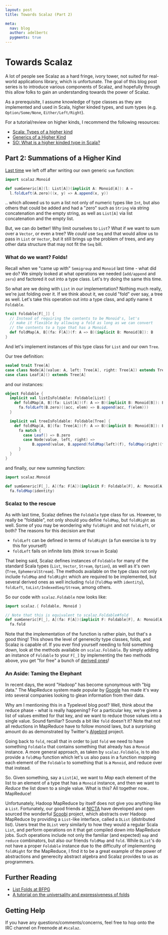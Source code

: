 ```yaml
---
layout: post
title: Towards Scalaz (Part 2)

meta:
  nav: blog
  author: adelbertc
  pygments: true
---
```


# Towards Scalaz

A lot of people see Scalaz as a hard fringe, ivory tower,
not suited for real-world applications library, which is
unfortunate. The goal of this blog post series is to introduce
various components of Scalaz, and hopefully through this
allow folks to gain an understanding towards the power of
Scalaz.

As a prerequisite, I assume knowledge of type classes as they
are implemented and used in Scala, higher kinded types,
and sum types (e.g. `Option/Some/None`, `Either/Left/Right`).

For a tutorial/review on higher kinds, I recommend the following resources:

* [Scala: Types of a higher kind](http://blogs.atlassian.com/2013/09/scala-types-of-a-higher-kind/)
* [Generics of a Higher Kind](http://adriaanm.github.io/files/higher.pdf)
* [SO: What is a higher kinded type in Scala?](http://stackoverflow.com/questions/6246719/what-is-a-higher-kinded-type-in-scala)

## Part 2: Summations of a Higher Kind

[Last time](http://typelevel.org/blog/2013/10/13/towards-scalaz-1.html) we
left off after writing our own generic `sum` function:

```scala
import scalaz.Monoid

def sumGeneric[A](l: List[A])(implicit A: Monoid[A]): A =
  l.foldLeft(A.zero)((x, y) => A.append(x, y))
```

.. which allowed us to sum a list not only of numeric types like
`Int`, but also others that could be added and had a "zero" such as
`String` via string concatenation and the empty string, as well as
`List[A]` via list concatenation and the empty list.

But, we can do better! Why limit ourselves to `List`? What if we want
to sum over a `Vector`, or even a tree? We *could* use `Seq` and that
would allow us to pass in `List` or `Vector`, but it still brings up
the problem of trees, and any other data structure that may not fit
the `Seq` bill.

### What do we want? Folds!
Recall when we "came up with" `Semigroup` and `Monoid` last time -
what did we do? We simply looked at what operations we needed
(`add/append` and `zero`) and factored it out into a type class.
Let's try doing the same this time.

So what are we doing with `List` in our implementation? Nothing much
really, we're just folding over it. If we think about it, we could
"fold" over say, a tree as well. Let's take this operation out into
a type class, and aptly name it `Foldable`.

```scala
trait Foldable[F[_]] {
  // Instead of requiring the contents to be Monoid's, let's 
  // make it flexible by allowing a fold as long as we can convert
  // the contents to a type that has a Monoid.
  def foldMap[A, B](fa: F[A])(f: A => B)(implicit B: Monoid[B]): B
}
```

And let's implement instances of this type class for `List` and our own
`Tree`.

Our tree definition:

```scala
sealed trait Tree[A]
case class Node[A](value: A, left: Tree[A], right: Tree[A]) extends Tree[A]
case class Leaf[A]() extends Tree[A]
```

and our instances:

```scala
object Foldable {
  implicit val listIsFoldable: Foldable[List] {
    def foldMap[A, B](fa: List[A])(f: A => B)(implicit B: Monoid[B]): B =
      fa.foldLeft(B.zero)((acc, elem) => B.append(acc, f(elem)))
  }

  implicit val treeIsFoldable: Foldable[Tree] {
    def foldMap[A, B](fa: Tree[A])(f: A => B)(implicit B: Monoid[B]): B =
      fa match {
        case Leaf() => B.zero
        case Node(value, left, right) => 
            B.append(value, B.append(foldMap(left)(f), foldMap(right)(f)))
      }
  }
}
```

and finally, our new summing function:

```scala
import scalaz.Monoid

def sumGeneric[F[_], A](fa: F[A])(implicit F: Foldable[F], A: Monoid[A]): A =
  fa.foldMap(identity)
```

### Scalaz to the rescue
As with last time, Scalaz defines the `Foldable` type class for us. However,
to really be "foldable", not only should you define `foldMap`, but `foldRight`
as well. Some of you may be wondering why `foldRight` and not `foldLeft`, or both?
The reasons for this decision are that 

* `foldLeft` can be defined in terms of `foldRight` (a fun exercise is to try this for yourself)
* `foldLeft` fails on infinite lists (think `Stream` in Scala)

That being said, Scalaz defines instances of `Foldable` for many of the standard
Scala types (`List`, `Vector`, `Stream`, `Option`), as well as it's own (`Tree`, `EphemeralStream`).
The methods available on the type class not only include `foldMap` and `foldRight` which
are required to be implemented, but several derived ones as well including `fold` (`foldMap` with
`identity`), `foldLeft`, `toList/IndexedSeq/Stream`, among others.

So our code with `scalaz.Foldable` now looks like:

```scala
import scalaz.{ Foldable, Monoid }

// Note that this is equivalent to scalaz.Foldable#fold
def sumGeneric[F[_], A](fa: F[A])(implicit F: Foldable[F], A: Monoid[A]): A =
  fa.fold
```

Note that the implementation of the function is rather plain, but that's a good thing!
This shows the level of generecity type classes, folds,  and Scalaz is capable of. If you ever
find yourself needing to fold something down, look at the methods available on
`scalaz.Foldable`. By simply adding an instance of `Foldable` to your `F[_]` by implementing
the two methods above, you get "for free" a bunch of 
[derived ones](http://docs.typelevel.org/api/scalaz/stable/7.0.4/doc/#scalaz.Foldable)!

### An Aside: Taming the Elephant
In recent days, the word "Hadoop" has become synonymous with "big data." The MapReduce
system made popular by [Google](http://research.google.com/archive/mapreduce.html)
has made it's way into several companies looking to glean information from their data.

Why am I mentioning this in a Typelevel blog post? Well, think about the reduce phase -
what is really happening? For a particular key, we're given a list of values emitted
for that key, and we want to reduce those values into a single value. Sound familiar?
Sounds a bit like `fold` doesn't it? Note that not all reductions in MapReduce have to follow
monoid laws, but a surprising amount do as demonstrated by Twitter's
[Algebird](https://github.com/twitter/algebird) project.

Going back to `fold`, recall that in order to just `fold` we need to have something
`Foldable` that contains something that already has a `Monoid` instance. A more general
approach, as taken by `scalaz.Foldable`, is to also provide a `foldMap` function which
let's us also pass in a function *map*ping each element of the `Foldable` to something
that is a `Monoid`, and reduce over that instead.

So. Given something, say a `List[A]`, we want to *Map* each element of the list to
an element of a type that has a `Monoid` instance, and then we want to *Reduce* the
list down to a single value. What is this? All together now.. MapReduce!

Unfortunately, Hadoop MapReduce by itself does not give you anything like a `List`.
Fortunately, our good friends at [NICTA](http://www.nicta.com.au/) have developed
and open sourced the wonderful [Scoobi](https://github.com/nicta/scoobi) project,
which abstracts over Hadoop MapReduce by providing a `List`-like interface, called a
`DList` (distributed list). Users treat the `DList` very similarly to how they would
a regular Scala `List`, and perform operations on it that get compiled down into
MapReduce jobs. Such operations include not only the familiar (and expected) `map`
and `reduce` combinators, but also our friends `foldMap` and `fold`. While `DList`'s
do not have a proper `Foldable` instance due to the difficulty of implementing `foldRight`
for the MapReduce, I find it to be a great example of the power of abstractions and
generecity abstract algebra and Scalaz provides to us as programmers.

## Further Reading

* [List Folds at BFPG](http://tmorris.net/posts/list-folds-bfpg/index.html)
* [A tutorial on the universality and expressiveness of folds](http://www.cs.nott.ac.uk/~gmh/fold.pdf)

## Getting Help

If you have any questions/comments/concerns, feel free to hop onto the IRC channel on
Freenode at `#scalaz`.
